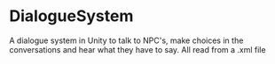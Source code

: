 # DialogueSystem
A dialogue system in Unity to talk to NPC's, make choices in the conversations and hear what they have to say. All read from a .xml file

